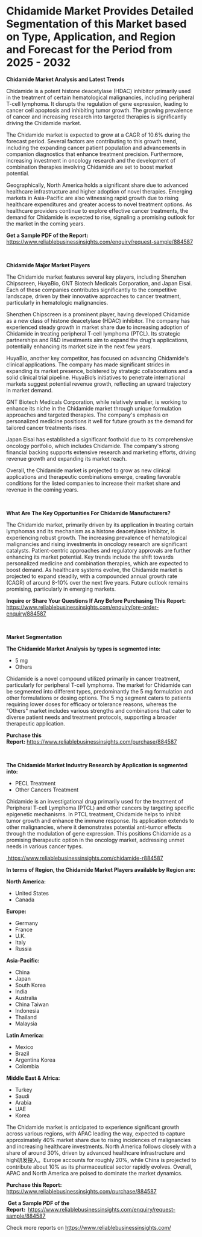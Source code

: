 <p><h1>Chidamide Market Provides Detailed Segmentation of this Market based on Type, Application, and Region and Forecast for the Period from 2025 - 2032</h1></p><p><strong>Chidamide Market Analysis and Latest Trends</strong></p>
<p><p>Chidamide is a potent histone deacetylase (HDAC) inhibitor primarily used in the treatment of certain hematological malignancies, including peripheral T-cell lymphoma. It disrupts the regulation of gene expression, leading to cancer cell apoptosis and inhibiting tumor growth. The growing prevalence of cancer and increasing research into targeted therapies is significantly driving the Chidamide market.</p><p>The Chidamide market is expected to grow at a CAGR of 10.6% during the forecast period. Several factors are contributing to this growth trend, including the expanding cancer patient population and advancements in companion diagnostics that enhance treatment precision. Furthermore, increasing investment in oncology research and the development of combination therapies involving Chidamide are set to boost market potential.</p><p>Geographically, North America holds a significant share due to advanced healthcare infrastructure and higher adoption of novel therapies. Emerging markets in Asia-Pacific are also witnessing rapid growth due to rising healthcare expenditures and greater access to novel treatment options. As healthcare providers continue to explore effective cancer treatments, the demand for Chidamide is expected to rise, signaling a promising outlook for the market in the coming years.</p></p>
<p><strong>Get a Sample PDF of the Report:&nbsp;</strong> <a href="https://www.reliablebusinessinsights.com/enquiry/request-sample/884587?utm_campaign=3093&utm_medium=2&utm_source=Github&utm_content=ia&utm_term=08032025&utm_id=chidamide">https://www.reliablebusinessinsights.com/enquiry/request-sample/884587</a></p>
<p>&nbsp;</p>
<p><strong>Chidamide Major Market Players</strong></p>
<p><p>The Chidamide market features several key players, including Shenzhen Chipscreen, HuyaBio, GNT Biotech Medicals Corporation, and Japan Eisai. Each of these companies contributes significantly to the competitive landscape, driven by their innovative approaches to cancer treatment, particularly in hematologic malignancies.</p><p>Shenzhen Chipscreen is a prominent player, having developed Chidamide as a new class of histone deacetylase (HDAC) inhibitor. The company has experienced steady growth in market share due to increasing adoption of Chidamide in treating peripheral T-cell lymphoma (PTCL). Its strategic partnerships and R&D investments aim to expand the drug's applications, potentially enhancing its market size in the next few years.</p><p>HuyaBio, another key competitor, has focused on advancing Chidamide's clinical applications. The company has made significant strides in expanding its market presence, bolstered by strategic collaborations and a solid clinical trial pipeline. HuyaBio’s initiatives to penetrate international markets suggest potential revenue growth, reflecting an upward trajectory in market demand.</p><p>GNT Biotech Medicals Corporation, while relatively smaller, is working to enhance its niche in the Chidamide market through unique formulation approaches and targeted therapies. The company's emphasis on personalized medicine positions it well for future growth as the demand for tailored cancer treatments rises.</p><p>Japan Eisai has established a significant foothold due to its comprehensive oncology portfolio, which includes Chidamide. The company's strong financial backing supports extensive research and marketing efforts, driving revenue growth and expanding its market reach.</p><p>Overall, the Chidamide market is projected to grow as new clinical applications and therapeutic combinations emerge, creating favorable conditions for the listed companies to increase their market share and revenue in the coming years.</p></p>
<p>&nbsp;</p>
<p><strong>What Are The Key Opportunities For Chidamide Manufacturers?</strong></p>
<p><p>The Chidamide market, primarily driven by its application in treating certain lymphomas and its mechanism as a histone deacetylase inhibitor, is experiencing robust growth. The increasing prevalence of hematological malignancies and rising investments in oncology research are significant catalysts. Patient-centric approaches and regulatory approvals are further enhancing its market potential. Key trends include the shift towards personalized medicine and combination therapies, which are expected to boost demand. As healthcare systems evolve, the Chidamide market is projected to expand steadily, with a compounded annual growth rate (CAGR) of around 8-10% over the next five years. Future outlook remains promising, particularly in emerging markets.</p></p>
<p><strong>Inquire or Share Your Questions If Any Before Purchasing This Report:</strong> <a href="https://www.reliablebusinessinsights.com/enquiry/pre-order-enquiry/884587?utm_campaign=3093&utm_medium=2&utm_source=Github&utm_content=ia&utm_term=08032025&utm_id=chidamide">https://www.reliablebusinessinsights.com/enquiry/pre-order-enquiry/884587</a></p>
<p>&nbsp;</p>
<p><strong>Market Segmentation</strong></p>
<p><strong>The Chidamide Market Analysis by types is segmented into:</strong></p>
<p><ul><li>5 mg</li><li>Others</li></ul></p>
<p><p>Chidamide is a novel compound utilized primarily in cancer treatment, particularly for peripheral T-cell lymphoma. The market for Chidamide can be segmented into different types, predominantly the 5 mg formulation and other formulations or dosing options. The 5 mg segment caters to patients requiring lower doses for efficacy or tolerance reasons, whereas the "Others" market includes various strengths and combinations that cater to diverse patient needs and treatment protocols, supporting a broader therapeutic application.</p></p>
<p><strong>Purchase this Report:&nbsp;</strong><a href="https://www.reliablebusinessinsights.com/purchase/884587?utm_campaign=3093&utm_medium=2&utm_source=Github&utm_content=ia&utm_term=08032025&utm_id=chidamide">https://www.reliablebusinessinsights.com/purchase/884587</a></p>
<p>&nbsp;</p>
<p><strong>The Chidamide Market Industry Research by Application is segmented into:</strong></p>
<p><ul><li>PECL Treatment</li><li>Other Cancers Treatment</li></ul></p>
<p><p>Chidamide is an investigational drug primarily used for the treatment of Peripheral T-cell Lymphoma (PTCL) and other cancers by targeting specific epigenetic mechanisms. In PTCL treatment, Chidamide helps to inhibit tumor growth and enhance the immune response. Its application extends to other malignancies, where it demonstrates potential anti-tumor effects through the modulation of gene expression. This positions Chidamide as a promising therapeutic option in the oncology market, addressing unmet needs in various cancer types.</p></p>
<p><a href="https://www.reliablebusinessinsights.com/chidamide-r884587?utm_campaign=3093&utm_medium=2&utm_source=Github&utm_content=ia&utm_term=08032025&utm_id=chidamide">&nbsp;https://www.reliablebusinessinsights.com/chidamide-r884587</a></p>
<p><strong>In terms of Region, the Chidamide Market Players available by Region are:</strong></p>
<p>
    <p> <strong> North America: </strong>
        <ul>
            <li>United States</li>
            <li>Canada</li>
        </ul>
        </p> 
    <p> <strong> Europe: </strong>
        <ul>
            <li>Germany</li>
            <li>France</li>
            <li>U.K.</li>
            <li>Italy</li>
            <li>Russia</li>
        </ul>
        </p> 
    <p> <strong> Asia-Pacific: </strong>
        <ul>
            <li>China</li>
            <li>Japan</li>
            <li>South Korea</li>
            <li>India</li>
            <li>Australia</li>
            <li>China Taiwan</li>
            <li>Indonesia</li>
            <li>Thailand</li>
            <li>Malaysia</li>
        </ul>
        </p> 
    <p> <strong> Latin America: </strong>
        <ul>
            <li>Mexico</li>
            <li>Brazil</li>
            <li>Argentina Korea</li>
            <li>Colombia</li>
        </ul>
        </p> 
    <p> <strong> Middle East & Africa: </strong>
        <ul>
            <li>Turkey</li>
            <li>Saudi</li>
            <li>Arabia</li>
            <li>UAE</li>
            <li>Korea</li>
        </ul>
    </p>
    </p>
<p><p>The Chidamide market is anticipated to experience significant growth across various regions, with APAC leading the way, expected to capture approximately 40% market share due to rising incidences of malignancies and increasing healthcare investments. North America follows closely with a share of around 30%, driven by advanced healthcare infrastructure and high研发投入。Europe accounts for roughly 20%, while China is projected to contribute about 10% as its pharmaceutical sector rapidly evolves. Overall, APAC and North America are poised to dominate the market dynamics.</p></p>
<p><strong>Purchase this Report: </strong><a href="https://www.reliablebusinessinsights.com/purchase/884587?utm_campaign=3093&utm_medium=2&utm_source=Github&utm_content=ia&utm_term=08032025&utm_id=chidamide">https://www.reliablebusinessinsights.com/purchase/884587</a></p>
<p>&nbsp;<strong>Get a Sample PDF of the Report:&nbsp;&nbsp;</strong><a href="https://www.reliablebusinessinsights.com/enquiry/request-sample/884587?utm_campaign=3093&utm_medium=2&utm_source=Github&utm_content=ia&utm_term=08032025&utm_id=chidamide">https://www.reliablebusinessinsights.com/enquiry/request-sample/884587</a></p>
<p><strong></strong></p>
<p>Check more reports on <a href="https://www.reliablebusinessinsights.com/?utm_campaign=3093&utm_medium=2&utm_source=Github&utm_content=ia&utm_term=08032025&utm_id=chidamide">https://www.reliablebusinessinsights.com/</a></p>